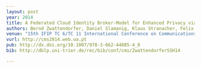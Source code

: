 ```yaml
---
layout: post
year: 2014
title: A Federated Cloud Identity Broker-Model for Enhanced Privacy via Proxy Re-Encryption
authors: Bernd Zwattendorfer, Daniel Slamanig, Klaus Stranacher, Felix Hörandner
venue: "15th IFIP TC 6/TC 11 International Conference on Communications and Multimedia Security - CMS 2014"
vurl: http://cms2014.web.ua.pt
pub: http://dx.doi.org/10.1007/978-3-662-44885-4_8
bib: http://dblp.uni-trier.de/rec/bib/conf/cms/ZwattendorferSSH14

---
```


